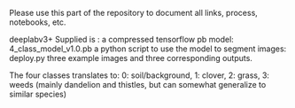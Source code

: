 Please use this part of the repository to document all links, process, notebooks, etc.

deeplabv3+
Supplied is :
a compressed tensorflow pb model: 4_class_model_v1.0.pb
a python script to use the model to segment images: deploy.py
three example images and three corresponding outputs.

The four classes translates to: 
0: soil/background, 
1: clover,
2: grass,
3: weeds (mainly dandelion and thistles, but can somewhat generalize to similar species)
